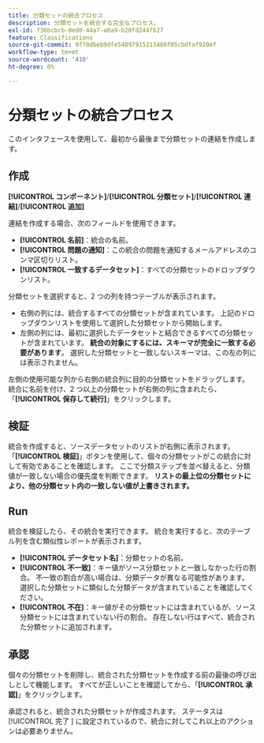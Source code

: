 ```yaml
---
title: 分類セットの統合プロセス
description: 分類セットを統合する完全なプロセス。
exl-id: f36bcbcb-0ed0-44a7-a6a9-b28fd244fb27
feature: Classifications
source-git-commit: 9f70dbeb9dfe54897915213480f05cbdfaf920ef
workflow-type: tm+mt
source-wordcount: '410'
ht-degree: 0%

---
```


# 分類セットの統合プロセス

このインタフェースを使用して、最初から最後まで分類セットの連結を作成します。

## 作成

**[!UICONTROL コンポーネント]**/**[!UICONTROL 分類セット]**/**[!UICONTROL 連結]**/**[!UICONTROL 追加]**

連結を作成する場合、次のフィールドを使用できます。

* **[!UICONTROL 名前]**：統合の名前。
* **[!UICONTROL 問題の通知]**：この統合の問題を通知するメールアドレスのコンマ区切りリスト。
* **[!UICONTROL 一致するデータセット]**：すべての分類セットのドロップダウンリスト。

分類セットを選択すると、2 つの列を持つテーブルが表示されます。

* 右側の列には、統合するすべての分類セットが含まれています。 上記のドロップダウンリストを使用して選択した分類セットから開始します。
* 左側の列には、最初に選択したデータセットと結合できるすべての分類セットが含まれています。 **統合の対象にするには、スキーマが完全に一致する必要があります**。 選択した分類セットと一致しないスキーマは、この左の列には表示されません。

左側の使用可能な列から右側の統合列に目的の分類セットをドラッグします。 統合に名前を付け、2 つ以上の分類セットが右側の列に含まれたら、「**[!UICONTROL 保存して続行]**」をクリックします。

## 検証

統合を作成すると、ソースデータセットのリストが右側に表示されます。 「**[!UICONTROL 検証]**」ボタンを使用して、個々の分類セットがこの統合に対して有効であることを確認します。 ここで分類ステップを並べ替えると、分類値が一致しない場合の優先度を判断できます。 **リストの最上位の分類セットにより、他の分類セット内の一致しない値が上書きされます。**

## Run

統合を検証したら、その統合を実行できます。 統合を実行すると、次のテーブル列を含む類似性レポートが表示されます。

* **[!UICONTROL データセット名]**：分類セットの名前。
* **[!UICONTROL 不一致]**：キー値がソース分類セットと一致しなかった行の割合。 不一致の割合が高い場合は、分類データが異なる可能性があります。 選択した分類セットに類似した分類データが含まれていることを確認してください。
* **[!UICONTROL 不在]**：キー値がその分類セットには含まれているが、ソース分類セットには含まれていない行の割合。 存在しない行はすべて、統合された分類セットに追加されます。

## 承認

個々の分類セットを削除し、統合された分類セットを作成する前の最後の呼び出しとして機能します。 すべてが正しいことを確認してから、「**[!UICONTROL 承認]**」をクリックします。

承認されると、統合された分類セットが作成されます。 ステータスは [!UICONTROL  完了 ] に設定されているので、統合に対してこれ以上のアクションは必要ありません。
